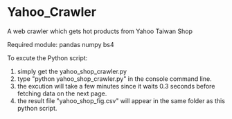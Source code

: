 # Yahoo_Crawler
A web crawler which gets hot products from Yahoo Taiwan Shop

Required module:
pandas
numpy
bs4

To excute the Python script:
1) simply get the yahoo_shop_crawler.py
2) type "python yahoo_shop_crawler.py" in the console command line.
3) the excution will take a few minutes since it waits 0.3 seconds before fetching data on the next page.
4) the result file "yahoo_shop_fig.csv" will appear in the same folder as this python script.

